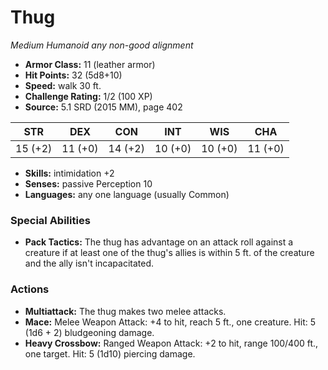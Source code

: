 # Thug

*Medium* *Humanoid* *any non-good alignment*

- **Armor Class:** 11 (leather armor)
- **Hit Points:** 32 (5d8+10)
- **Speed:** walk 30 ft.
- **Challenge Rating:** 1/2 (100 XP)
- **Source:** 5.1 SRD (2015 MM), page 402

| STR | DEX | CON | INT | WIS | CHA |
| --- | --- | --- | --- | --- | --- |
| 15 (+2) | 11 (+0) | 14 (+2) | 10 (+0) | 10 (+0) | 11 (+0) |

- **Skills:** intimidation +2
- **Senses:** passive Perception 10
- **Languages:** any one language (usually Common)

### Special Abilities

- **Pack Tactics:** The thug has advantage on an attack roll against a creature if at least one of the thug's allies is within 5 ft. of the creature and the ally isn't incapacitated.

### Actions

- **Multiattack:** The thug makes two melee attacks.
- **Mace:** Melee Weapon Attack: +4 to hit, reach 5 ft., one creature. Hit: 5 (1d6 + 2) bludgeoning damage.
- **Heavy Crossbow:** Ranged Weapon Attack: +2 to hit, range 100/400 ft., one target. Hit: 5 (1d10) piercing damage.



